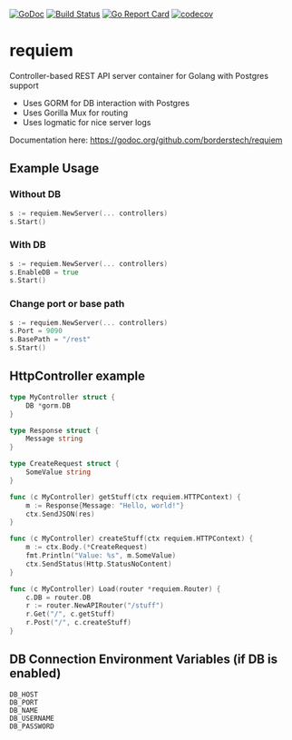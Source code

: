 [![GoDoc](http://godoc.org/github.com/borderstech/requiem?status.png)](http://godoc.org/github.com/borderstech/requiem)
[![Build Status](https://travis-ci.org/borderstech/requiem.svg?branch=master)](https://travis-ci.org/borderstech/requiem)
[![Go Report Card](https://goreportcard.com/badge/github.com/borderstech/requiem)](https://goreportcard.com/report/github.com/borderstech/requiem)
[![codecov](https://codecov.io/gh/borderstech/requiem/branch/master/graph/badge.svg)](https://codecov.io/gh/borderstech/requiem)

# requiem

Controller-based REST API server container for Golang with Postgres support
- Uses GORM for DB interaction with Postgres
- Uses Gorilla Mux for routing
- Uses logmatic for nice server logs

Documentation here: https://godoc.org/github.com/borderstech/requiem

## Example Usage
### Without DB
```go
s := requiem.NewServer(... controllers)
s.Start()
```

### With DB
```go
s := requiem.NewServer(... controllers)
s.EnableDB = true
s.Start()
```

### Change port or base path
```go
s := requiem.NewServer(... controllers)
s.Port = 9090
s.BasePath = "/rest"
s.Start()
```

## HttpController example
```go
type MyController struct {
    DB *gorm.DB
}

type Response struct {
    Message string
}

type CreateRequest struct {
    SomeValue string
}

func (c MyController) getStuff(ctx requiem.HTTPContext) {
    m := Response{Message: "Hello, world!"}
    ctx.SendJSON(res)
}

func (c MyController) createStuff(ctx requiem.HTTPContext) {
    m := ctx.Body.(*CreateRequest)
    fmt.Println("Value: %s", m.SomeValue)
    ctx.SendStatus(Http.StatusNoContent)
}

func (c MyController) Load(router *requiem.Router) {
    c.DB = router.DB
    r := router.NewAPIRouter("/stuff")
    r.Get("/", c.getStuff)
    r.Post("/", c.createStuff)
}
```

## DB Connection Environment Variables (if DB is enabled)
```
DB_HOST
DB_PORT
DB_NAME
DB_USERNAME
DB_PASSWORD
```
